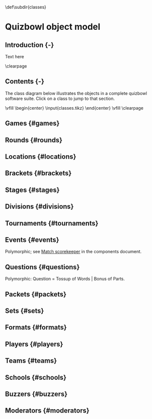 \def\subdir{classes}

# Quizbowl object model

## Introduction {-}
Text here

\clearpage

## Contents {-}
The class diagram below illustrates the objects in a complete quizbowl software suite.
Click on a class to jump to that section.

\vfill
\begin{center}
\input{classes.tikz}
\end{center}
\vfill
\clearpage



## Games                     {#games}
## Rounds                    {#rounds}
## Locations                 {#locations}
## Brackets                  {#brackets}
## Stages                    {#stages}
<!-- Or “phases.” -->
## Divisions                 {#divisions}
## Tournaments               {#tournaments}
## Events                    {#events}
Polymorphic; see [Match scorekeeper](#sk) in the components document.

## Questions                 {#questions}
Polymorphic: Question = Tossup of Words | Bonus of Parts.

## Packets                   {#packets}
## Sets                      {#sets}
## Formats                   {#formats}


## Players                   {#players}
## Teams                     {#teams}
## Schools                   {#schools}
## Buzzers                   {#buzzers}
## Moderators                {#moderators}
